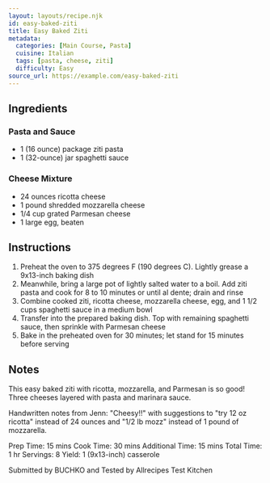 ```yaml
---
layout: layouts/recipe.njk
id: easy-baked-ziti
title: Easy Baked Ziti
metadata:
  categories: [Main Course, Pasta]
  cuisine: Italian
  tags: [pasta, cheese, ziti]
  difficulty: Easy
source_url: https://example.com/easy-baked-ziti
---
```




## Ingredients

### Pasta and Sauce
- 1 (16 ounce) package ziti pasta
- 1 (32-ounce) jar spaghetti sauce

### Cheese Mixture
- 24 ounces ricotta cheese
- 1 pound shredded mozzarella cheese
- 1/4 cup grated Parmesan cheese
- 1 large egg, beaten

## Instructions

1. Preheat the oven to 375 degrees F (190 degrees C). Lightly grease a 9x13-inch baking dish
2. Meanwhile, bring a large pot of lightly salted water to a boil. Add ziti pasta and cook for 8 to 10 minutes or until al dente; drain and rinse
3. Combine cooked ziti, ricotta cheese, mozzarella cheese, egg, and 1 1/2 cups spaghetti sauce in a medium bowl
4. Transfer into the prepared baking dish. Top with remaining spaghetti sauce, then sprinkle with Parmesan cheese
5. Bake in the preheated oven for 30 minutes; let stand for 15 minutes before serving

## Notes
This easy baked ziti with ricotta, mozzarella, and Parmesan is so good! Three cheeses layered with pasta and marinara sauce.

Handwritten notes from Jenn: "Cheesy!!" with suggestions to "try 12 oz ricotta" instead of 24 ounces and "1/2 lb mozz" instead of 1 pound of mozzarella.

Prep Time: 15 mins
Cook Time: 30 mins
Additional Time: 15 mins
Total Time: 1 hr
Servings: 8
Yield: 1 (9x13-inch) casserole

Submitted by BUCHKO and Tested by Allrecipes Test Kitchen
